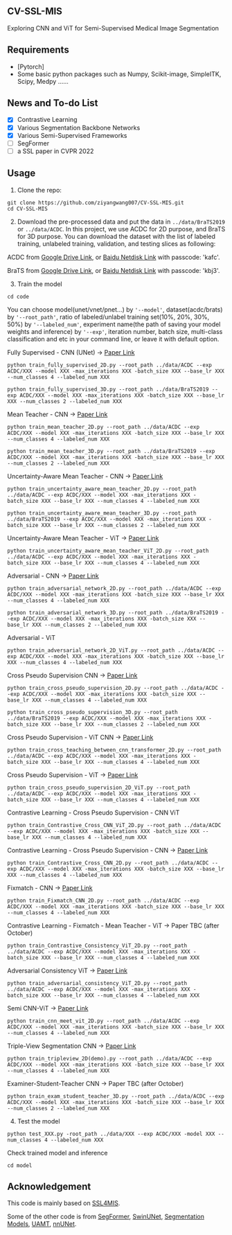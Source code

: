 ## CV-SSL-MIS
Exploring CNN and ViT for Semi-Supervised Medical Image Segmentation


## Requirements
* [Pytorch]
* Some basic python packages such as Numpy, Scikit-image, SimpleITK, Scipy, Medpy ......

## News and To-do List
- [x] Contrastive Learning
- [x] Various Segmentation Backbone Networks 
- [x] Various Semi-Supervised Frameworks 
- [ ] SegFormer
- [ ] a SSL paper in CVPR 2022

## Usage

1. Clone the repo:
```
git clone https://github.com/ziyangwang007/CV-SSL-MIS.git 
cd CV-SSL-MIS
```
2. Download the pre-processed data and put the data in `../data/BraTS2019` or `../data/ACDC`. In this project, we use ACDC for 2D purpose, and BraTS for 3D purpose. You can download the dataset with the list of labeled training, unlabeled training, validation, and testing slices as following:


ACDC from [Google Drive Link](https://drive.google.com/file/d/1F3JzBSIURtFJkfcExBcT6Hu7Ar5_f8uv/view?usp=sharing), or [Baidu Netdisk Link](https://pan.baidu.com/s/1LS6VHujD8kvuQikbydOibQ) with passcode: 'kafc'.

BraTS from [Google Drive Link](https://drive.google.com/file/d/1erKoNzknobgn7gZYEXylsJFYqq-gc6xQ/view?usp=share_link), or [Baidu Netdisk Link](https://pan.baidu.com/s/1Z1pSRIfx_41JG3o1KwS27A) with passcode: 'kbj3'.

3. Train the model

```
cd code
```

You can choose model(unet/vnet/pnet...) by `'--model'`, dataset(acdc/brats) by `'--root_path'`, ratio of labeled/unlabel training set(10%, 20%, 30%, 50%) by `'--labeled_num'`, experiment name(the path of saving your model weights and inference) by `'--exp'`, iteration number, batch size, multi-class classification and etc in your command line, or leave it with default option.


Fully Supervised - CNN (UNet) -> [Paper Link](https://arxiv.org/pdf/1505.04597.pdf)
```
python train_fully_supervised_2D.py --root_path ../data/ACDC --exp ACDC/XXX --model XXX -max_iterations XXX -batch_size XXX --base_lr XXX --num_classes 4 --labeled_num XXX

python train_fully_supervised_3D.py --root_path ../data/BraTS2019 --exp ACDC/XXX --model XXX -max_iterations XXX -batch_size XXX --base_lr XXX --num_classes 2 --labeled_num XXX
```


Mean Teacher - CNN -> [Paper Link](https://arxiv.org/pdf/1703.01780.pdf)
```
python train_mean_teacher_2D.py --root_path ../data/ACDC --exp ACDC/XXX --model XXX -max_iterations XXX -batch_size XXX --base_lr XXX --num_classes 4 --labeled_num XXX

python train_mean_teacher_3D.py --root_path ../data/BraTS2019 --exp ACDC/XXX --model XXX -max_iterations XXX -batch_size XXX --base_lr XXX --num_classes 2 --labeled_num XXX
```

Uncertainty-Aware Mean Teacher - CNN -> [Paper Link](https://arxiv.org/pdf/1907.07034.pdf)
```
python train_uncertainty_aware_mean_teacher_2D.py --root_path ../data/ACDC --exp ACDC/XXX --model XXX -max_iterations XXX -batch_size XXX --base_lr XXX --num_classes 4 --labeled_num XXX

python train_uncertainty_aware_mean_teacher_3D.py --root_path ../data/BraTS2019 --exp ACDC/XXX --model XXX -max_iterations XXX -batch_size XXX --base_lr XXX --num_classes 2 --labeled_num XXX
```

Uncertainty-Aware Mean Teacher - ViT  -> [Paper Link](https://link.springer.com/chapter/10.1007/978-3-031-12053-4_37)
```
python train_uncertainty_aware_mean_teacher_ViT_2D.py --root_path ../data/ACDC --exp ACDC/XXX --model XXX -max_iterations XXX -batch_size XXX --base_lr XXX --num_classes 4 --labeled_num XXX
```

Adversarial - CNN -> [Paper Link](https://arxiv.org/pdf/1802.07934.pdf)
```
python train_adversarial_network_2D.py --root_path ../data/ACDC --exp ACDC/XXX --model XXX -max_iterations XXX -batch_size XXX --base_lr XXX --num_classes 4 --labeled_num XXX

python train_adversarial_network_3D.py --root_path ../data/BraTS2019 --exp ACDC/XXX --model XXX -max_iterations XXX -batch_size XXX --base_lr XXX --num_classes 2 --labeled_num XXX
```

Adversarial - ViT 
```
python train_adversarial_network_2D_ViT.py --root_path ../data/ACDC --exp ACDC/XXX --model XXX -max_iterations XXX -batch_size XXX --base_lr XXX --num_classes 4 --labeled_num XXX
```

Cross Pseudo Supervision CNN -> [Paper Link](https://arxiv.org/pdf/2106.01226.pdf)
```
python train_cross_pseudo_supervision_2D.py --root_path ../data/ACDC --exp ACDC/XXX --model XXX -max_iterations XXX -batch_size XXX --base_lr XXX --num_classes 4 --labeled_num XXX

python train_cross_pseudo_supervision_3D.py --root_path ../data/BraTS2019 --exp ACDC/XXX --model XXX -max_iterations XXX -batch_size XXX --base_lr XXX --num_classes 2 --labeled_num XXX
```

Cross Pseudo Supervision - ViT CNN  -> [Paper Link](https://arxiv.org/pdf/2112.04894.pdf)
```
python train_cross_teaching_between_cnn_transformer_2D.py --root_path ../data/ACDC --exp ACDC/XXX --model XXX -max_iterations XXX -batch_size XXX --base_lr XXX --num_classes 4 --labeled_num XXX
```

Cross Pseudo Supervision - ViT  -> [Paper Link](https://ieeexplore.ieee.org/abstract/document/9897482/)
```
python train_cross_pseudo_supervision_2D_ViT.py --root_path ../data/ACDC --exp ACDC/XXX --model XXX -max_iterations XXX -batch_size XXX --base_lr XXX --num_classes 4 --labeled_num XXX
```

Contrastive Learning - Cross Pseudo Supervision - CNN ViT
```
python train_Contrastive_Cross_CNN_ViT_2D.py --root_path ../data/ACDC --exp ACDC/XXX --model XXX -max_iterations XXX -batch_size XXX --base_lr XXX --num_classes 4 --labeled_num XXX
```

Contrastive Learning - Cross Pseudo Supervision - CNN -> [Paper Link](https://ieeexplore.ieee.org/abstract/document/10098633/) 
```
python train_Contrastive_Cross_CNN_2D.py --root_path ../data/ACDC --exp ACDC/XXX --model XXX -max_iterations XXX -batch_size XXX --base_lr XXX --num_classes 4 --labeled_num XXX
```

Fixmatch - CNN -> [Paper Link](https://arxiv.org/pdf/2001.07685.pdf)
```
python train_Fixmatch_CNN_2D.py --root_path ../data/ACDC --exp ACDC/XXX --model XXX -max_iterations XXX -batch_size XXX --base_lr XXX --num_classes 4 --labeled_num XXX
```

Contrastive Learning - Fixmatch - Mean Teacher - ViT -> Paper TBC (after October)
```
python train_Contrastive_Consistency_ViT_2D.py --root_path ../data/ACDC --exp ACDC/XXX --model XXX -max_iterations XXX -batch_size XXX --base_lr XXX --num_classes 4 --labeled_num XXX
```

Adversarial Consistency ViT  -> [Paper Link](https://bmvc2022.mpi-inf.mpg.de/1002.pdf)
```
python train_adversarial_consistency_ViT_2D.py --root_path ../data/ACDC --exp ACDC/XXX --model XXX -max_iterations XXX -batch_size XXX --base_lr XXX --num_classes 4 --labeled_num XXX
```

Semi CNN-ViT  -> [Paper Link](https://arxiv.org/pdf/2208.06449.pdf)
```
python train_cnn_meet_vit_2D.py --root_path ../data/ACDC --exp ACDC/XXX --model XXX -max_iterations XXX -batch_size XXX --base_lr XXX --num_classes 4 --labeled_num XXX
```

Triple-View Segmentation CNN -> [Paper Link](https://arxiv.org/pdf/2208.06303.pdf)
```
python train_tripleview_2D(demo).py --root_path ../data/ACDC --exp ACDC/XXX --model XXX -max_iterations XXX -batch_size XXX --base_lr XXX --num_classes 4 --labeled_num XXX
```

Examiner-Student-Teacher CNN -> Paper TBC (after October)
```
python train_exam_student_teacher_3D.py --root_path ../data/ACDC --exp ACDC/XXX --model XXX -max_iterations XXX -batch_size XXX --base_lr XXX --num_classes 2 --labeled_num XXX
```

4. Test the model
```
python test_XXX.py -root_path ../data/XXX --exp ACDC/XXX -model XXX --num_classes 4 --labeled_num XXX
```
Check trained model and inference
```
cd model
```


## Acknowledgement

This code is mainly based on [SSL4MIS](https://github.com/HiLab-git/SSL4MIS).

Some of the other code is from [SegFormer](https://github.com/NVlabs/SegFormer), [SwinUNet](https://github.com/HuCaoFighting/Swin-Unet), [Segmentation Models](https://github.com/qubvel/segmentation_models.pytorch), [UAMT](https://github.com/yulequan/UA-MT), [nnUNet](https://github.com/MIC-DKFZ/nnUNet).
